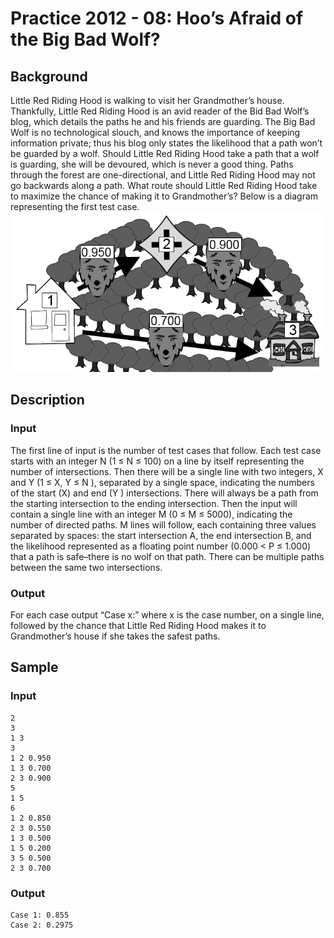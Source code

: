 # Practice 2012 - 08: Hoo’s Afraid of the Big Bad Wolf?

## Background
Little Red Riding Hood is walking to visit her Grandmother’s house. Thankfully,
Little Red Riding Hood is an avid reader of the Bid Bad Wolf’s blog,
which details the paths he and his friends are guarding. The Big Bad Wolf
is no technological slouch, and knows the importance of keeping information
private; thus his blog only states the likelihood that a path won’t be guarded
by a wolf. Should Little Red Riding Hood take a path that a wolf is guarding,
she will be devoured, which is never a good thing. Paths through the forest
are one-directional, and Little Red Riding Hood may not go backwards along
a path. What route should Little Red Riding Hood take to maximize the
chance of making it to Grandmother’s?
Below is a diagram representing the first test case.
![Diagram](/background.png?raw=true "Background")

## Description

### Input
The first line of input is the number of test cases that follow. Each test case
starts with an integer N (1 ≤ N ≤ 100) on a line by itself representing the
number of intersections. Then there will be a single line with two integers,
X and Y (1 ≤ X, Y ≤ N ), separated by a single space, indicating the numbers of
the start (X) and end (Y ) intersections. There will always be a path from the
starting intersection to the ending intersection. Then the input will contain a
single line with an integer M (0 ≤ M ≤ 5000), indicating the number of directed
paths. M lines will follow, each containing three values separated by spaces:
the start intersection A, the end intersection B, and the likelihood represented
as a floating point number (0.000 < P ≤ 1.000) that a path is safe–there is no
wolf on that path. There can be multiple paths between the same two
intersections.

### Output
For each case output “Case x:” where x is the case number, on a single line,
followed by the chance that Little Red Riding Hood makes it to Grandmother’s
house if she takes the safest paths.

## Sample
### Input
```
2
3
1 3
3
1 2 0.950
1 3 0.700
2 3 0.900
5
1 5
6
1 2 0.850
2 3 0.550
1 3 0.500
1 5 0.200
3 5 0.500
2 3 0.700
```

### Output
```
Case 1: 0.855
Case 2: 0.2975
```

